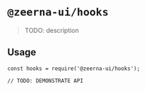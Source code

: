 # `@zeerna-ui/hooks`

> TODO: description

## Usage

```
const hooks = require('@zeerna-ui/hooks');

// TODO: DEMONSTRATE API
```
